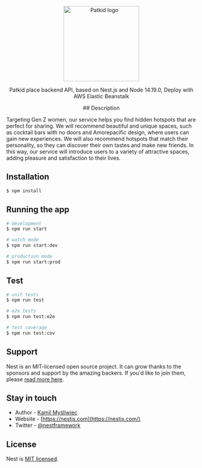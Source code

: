 <p align="center">
  <a href="https://petal-walker-b28.notion.site/PATKID-b28bf7de62bb4e95919b5dca4e8c08ec" target="blank"><img src="https://d1l1j7q0bczig4.cloudfront.net/common/PatKid_Logo.png" width="200" alt="Patkid logo" /></a>
</p>

  <p align="center">Patkid place backend API, based on <a src="https://nestjs.com/">Nest.js</a> and <a src="https://nodejs.org/en/blog/release/v14.19.0">Node 14.19.0</a>, Deploy with AWS <a src="https://docs.aws.amazon.com/ko_kr/elasticbeanstalk/latest/dg/Welcome.html"> Elastic Beanstalk</a></p>
    <p align="center">
## Description

Targeting Gen Z women, our service helps you find hidden hotspots that are perfect for sharing. We will recommend beautiful and unique spaces, such as cocktail bars with no doors and Amorepacific design, where users can gain new experiences. We will also recommend hotspots that match their personality, so they can discover their own tastes and make new friends. In this way, our service will introduce users to a variety of attractive spaces, adding pleasure and satisfaction to their lives.

## Installation

```bash
$ npm install
```

## Running the app

```bash
# development
$ npm run start

# watch mode
$ npm run start:dev

# production mode
$ npm run start:prod
```

## Test

```bash
# unit tests
$ npm run test

# e2e tests
$ npm run test:e2e

# test coverage
$ npm run test:cov
```

## Support

Nest is an MIT-licensed open source project. It can grow thanks to the sponsors and support by the amazing backers. If you'd like to join them, please [read more here](https://docs.nestjs.com/support).

## Stay in touch

- Author - [Kamil Myśliwiec](https://kamilmysliwiec.com)
- Website - [https://nestjs.com](https://nestjs.com/)
- Twitter - [@nestframework](https://twitter.com/nestframework)

## License

Nest is [MIT licensed](LICENSE).
